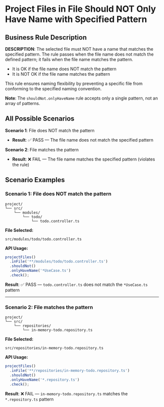 # Project Files in File Should NOT Only Have Name with Specified Pattern

## Business Rule Description

**DESCRIPTION**: The selected file must NOT have a name that matches the specified pattern. The rule passes when the file name does not match the defined pattern; it fails when the file name matches the pattern.

- It is OK if the file name does NOT match the pattern
- It is NOT OK if the file name matches the pattern

This rule ensures naming flexibility by preventing a specific file from conforming to the specified naming convention.

**Note**: The `shouldNot.onlyHaveName` rule accepts only a single pattern, not an array of patterns.

## All Possible Scenarios

**Scenario 1**: File does NOT match the pattern

- **Result**: ✅ PASS — The file name does not match the specified pattern

**Scenario 2**: File matches the pattern

- **Result**: ❌ FAIL — The file name matches the specified pattern (violates the rule)

## Scenario Examples

### Scenario 1: File does NOT match the pattern

```
project/
└── src/
    └── modules/
        └── todo/
            └── todo.controller.ts
```

**File Selected:**

```
src/modules/todo/todo.controller.ts
```

**API Usage:**

```typescript
projectFiles()
  .inFile('**/modules/todo/todo.controller.ts')
  .shouldNot()
  .onlyHaveName('*UseCase.ts')
  .check();
```

**Result**: ✅ PASS — `todo.controller.ts` does not match the `*UseCase.ts` pattern

---

### Scenario 2: File matches the pattern

```
project/
└── src/
    └── repositories/
        └── in-memory-todo.repository.ts
```

**File Selected:**

```
src/repositories/in-memory-todo.repository.ts
```

**API Usage:**

```typescript
projectFiles()
  .inFile('**/repositories/in-memory-todo.repository.ts')
  .shouldNot()
  .onlyHaveName('*.repository.ts')
  .check();
```

**Result**: ❌ FAIL — `in-memory-todo.repository.ts` matches the `*.repository.ts` pattern
